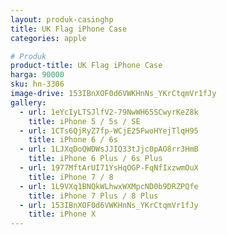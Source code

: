 ```yaml
---
layout: produk-casinghp
title: UK Flag iPhone Case
categories: apple

# Produk
product-title: UK Flag iPhone Case
harga: 90000
sku: hn-3306
image-drive: 153IBnXOF0d6VWKHnNs_YKrCtqmVr1fJy
gallery:
  - url: 1eYcIyLTSJlfV2-79NwWH65SCwyrKeZ8k
    title: iPhone 5 / 5s / SE
  - url: 1CTs6QjRyZ7fp-WCjE25FwoHYejTlqH95
    title: iPhone 6 / 6s
  - url: 1LJXqDoQWDWsJJIQ33tJjc0pAO8rr3HmB
    title: iPhone 6 Plus / 6s Plus
  - url: 1977MftArUI71YsHqOGP-FqNfIxzwmOuX
    title: iPhone 7 / 8
  - url: 1L9VXq1BNQkWLhwxWXMpcND0b9DRZPQfe
    title: iPhone 7 Plus / 8 Plus
  - url: 153IBnXOF0d6VWKHnNs_YKrCtqmVr1fJy
    title: iPhone X
---
```

